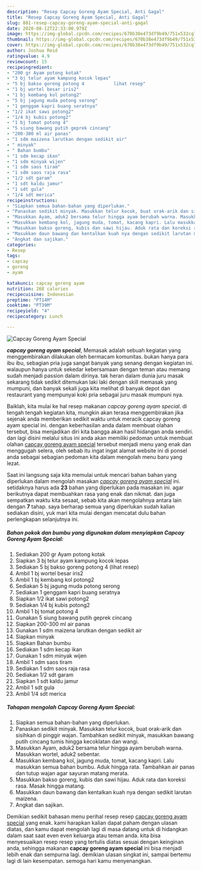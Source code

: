 ```yaml
---
description: "Resep Capcay Goreng Ayam Special, Anti Gagal"
title: "Resep Capcay Goreng Ayam Special, Anti Gagal"
slug: 881-resep-capcay-goreng-ayam-special-anti-gagal
date: 2020-08-12T22:33:00.979Z
image: https://img-global.cpcdn.com/recipes/670b38e473df9b49/751x532cq70/capcay-goreng-ayam-special-foto-resep-utama.jpg
thumbnail: https://img-global.cpcdn.com/recipes/670b38e473df9b49/751x532cq70/capcay-goreng-ayam-special-foto-resep-utama.jpg
cover: https://img-global.cpcdn.com/recipes/670b38e473df9b49/751x532cq70/capcay-goreng-ayam-special-foto-resep-utama.jpg
author: Joshua Reid
ratingvalue: 4.9
reviewcount: 15
recipeingredient:
- "200 gr Ayam potong kotak"
- "3 bj telur ayam kampung kocok lepas"
- "5 bj bakso goreng potong 4           lihat resep"
- "1 bj wortel besar iris2"
- "1 bj kembang kol potong2"
- "5 bj jagung muda potong serong"
- "1 genggam kapri buang seratnya"
- "1/2 ikat sawi potong2"
- "1/4 bj kubis potong2"
- "1 bj tomat potong 4"
- "5 siung bawang putih geprek cincang"
- "200-300 ml air panas"
- "1 sdm maizena larutkan dengan sedikit air"
- " minyak"
- " Bahan bumbu"
- "1 sdm kecap ikan"
- "1 sdm minyak wijen"
- "1 sdm saos tiram"
- "1 sdm saos raja rasa"
- "1/2 sdt garam"
- "1 sdt kaldu jamur"
- "1 sdt gula"
- "1/4 sdt merica"
recipeinstructions:
- "Siapkan semua bahan-bahan yang diperlukan."
- "Panaskan sedikit minyak. Masukkan telur kocok, buat orak-arik dan sisihkan di pinggir wajan. Tambahkan sedikit minyak, masukkan bawang putih cincang tumis hingga kecoklatan dan wangi."
- "Masukkan Ayam, aduk2 bersama telur hingga ayam berubah warna. Masukkan wortel, aduk2 sebentar."
- "Masukkan kembang kol, jagung muda, tomat, kacang kapri. Lalu masukkan semua bahan bumbu. Aduk hingga rata. Tambahkan air panas dan tutup wajan agar sayuran matang merata."
- "Masukkan bakso goreng, kubis dan sawi hijau. Aduk rata dan koreksi rasa. Masak hingga matang."
- "Masukkan daun bawang dan kentalkan kuah nya dengan sedikit larutan maizena."
- "Angkat dan sajikan."
categories:
- Resep
tags:
- capcay
- goreng
- ayam

katakunci: capcay goreng ayam 
nutrition: 268 calories
recipecuisine: Indonesian
preptime: "PT14M"
cooktime: "PT39M"
recipeyield: "4"
recipecategory: Lunch

---
```



![Capcay Goreng Ayam Special](https://img-global.cpcdn.com/recipes/670b38e473df9b49/751x532cq70/capcay-goreng-ayam-special-foto-resep-utama.jpg)

<b><i>capcay goreng ayam special</i></b>, Memasak adalah sebuah kegiatan yang menggembirakan dilakukan oleh bermacam komunitas. bukan hanya para ibu ibu, sebagian pria juga sangat banyak yang senang dengan kegiatan ini. walaupun hanya untuk sekedar kebersamaan dengan teman atau memang sudah menjadi passion dalam dirinya. tak heran dalam dunia juru masak sekarang tidak sedikit ditemukan laki laki dengan skill memasak yang mumpuni, dan banyak sekali juga kita melihat di banyak depot dan restaurant yang mempunyai koki pria sebagai juru masak mumpuni nya.

Baiklah, kita mulai ke hal resep makanan <i>capcay goreng ayam special</i>. di tengah tengah kegiatan kita, mungkin akan terasa menggembirakan jika sejenak anda memberikan sedikit waktu untuk meracik capcay goreng ayam special ini. dengan keberhasilan anda dalam membuat olahan tersebut, bisa menjadikan diri kita bangga akan hasil hidangan anda sendiri. dan lagi disini melalui situs ini anda akan memiliki pedoman untuk membuat olahan <u>capcay goreng ayam special</u> tersebut menjadi menu yang enak dan menggugah selera, oleh sebab itu ingat ingat alamat website ini di ponsel anda sebagai sebagian pedoman kita dalam mengolah menu baru yang lezat.




Saat ini langsung saja kita memulai untuk mencari bahan bahan yang diperlukan dalam mengolah masakan <u><i>capcay goreng ayam special</i></u> ini. setidaknya harus ada <b>23</b> bahan yang diperlukan pada masakan ini. agar berikutnya dapat membuahkan rasa yang enak dan nikmat. dan juga sempatkan waktu kita sesaat, sebab kita akan mengolahnya antara lain dengan <b>7</b> tahap. saya berharap semua yang diperlukan sudah kalian sediakan disini, yuk mari kita mulai dengan mencatat dulu bahan perlengkapan selanjutnya ini.

<!--inarticleads1-->

##### Bahan pokok dan bumbu yang digunakan dalam menyiapkan Capcay Goreng Ayam Special:

1. Sediakan 200 gr Ayam potong kotak
1. Siapkan 3 bj telur ayam kampung kocok lepas
1. Sediakan 5 bj bakso goreng potong 4           (lihat resep)
1. Ambil 1 bj wortel besar iris2
1. Ambil 1 bj kembang kol potong2
1. Sediakan 5 bj jagung muda potong serong
1. Sediakan 1 genggam kapri buang seratnya
1. Siapkan 1/2 ikat sawi potong2
1. Sediakan 1/4 bj kubis potong2
1. Ambil 1 bj tomat potong 4
1. Gunakan 5 siung bawang putih geprek cincang
1. Siapkan 200-300 ml air panas
1. Gunakan 1 sdm maizena larutkan dengan sedikit air
1. Siapkan  minyak
1. Siapkan  Bahan bumbu
1. Sediakan 1 sdm kecap ikan
1. Gunakan 1 sdm minyak wijen
1. Ambil 1 sdm saos tiram
1. Sediakan 1 sdm saos raja rasa
1. Sediakan 1/2 sdt garam
1. Siapkan 1 sdt kaldu jamur
1. Ambil 1 sdt gula
1. Ambil 1/4 sdt merica




<!--inarticleads2-->

##### Tahapan mengolah Capcay Goreng Ayam Special:

1. Siapkan semua bahan-bahan yang diperlukan.
1. Panaskan sedikit minyak. Masukkan telur kocok, buat orak-arik dan sisihkan di pinggir wajan. Tambahkan sedikit minyak, masukkan bawang putih cincang tumis hingga kecoklatan dan wangi.
1. Masukkan Ayam, aduk2 bersama telur hingga ayam berubah warna. Masukkan wortel, aduk2 sebentar.
1. Masukkan kembang kol, jagung muda, tomat, kacang kapri. Lalu masukkan semua bahan bumbu. Aduk hingga rata. Tambahkan air panas dan tutup wajan agar sayuran matang merata.
1. Masukkan bakso goreng, kubis dan sawi hijau. Aduk rata dan koreksi rasa. Masak hingga matang.
1. Masukkan daun bawang dan kentalkan kuah nya dengan sedikit larutan maizena.
1. Angkat dan sajikan.




Demikian sedikit bahasan menu perihal resep resep <u>capcay goreng ayam special</u> yang enak. kami harapkan kalian dapat paham dengan ulasan diatas, dan kamu dapat mengolah lagi di masa datang untuk di hidangkan dalam saat saat even even keluarga atau teman anda. kita bisa menyesuaikan resep resep yang tertulis diatas sesuai dengan keinginan anda, sehingga makanan <b>capcay goreng ayam special</b> ini bisa menjadi lebih enak dan sempurna lagi. demikian ulasan singkat ini, sampai bertemu lagi di lain kesempatan. semoga hari kamu menyenangkan.

